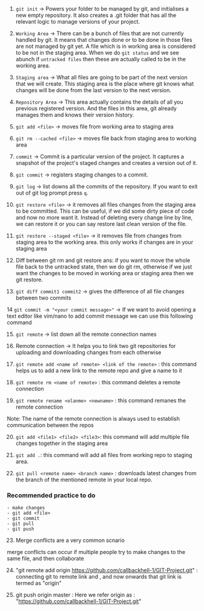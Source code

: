 1. `git init` -> Powers your folder to be managed by git, and initialises a new empty
   repository. It also creates a .git folder that has all the relevant logic to manage
   versions of your project.

2. `Working Area` -> There can be a bunch of files that are not currently handled by git.
   It means that changes done or to be done in those files are not managed by git yet. A file
   which is in working area is considered to be not in the staging area. When we do `git status`
   and we see abunch if `untracked files` then these are actually called to be in the working area.

3. `Staging area` -> What all files are going to be part of the next version that we will create.
   This staging area is the place where git knows what changes will be done from the last version to
   the next version.

4. `Repository Area` -> This area actually contains the details of all you previous registered version.
   And the files in this area, git already manages them and knows their version history.

5. `git add <file>` -> moves file from working area to staging area

6. `git rm --cached <file>` -> moves file back from staging area to working area

7. `commit` -> Commit is a particular version of the project. It captures a snapshot of the project's staged
   changes and creates a version out of it.

8. `git commit` -> registers staging changes to a commit.

9. `git log` -> list downs all the commits of the repository. If you want to exit out of git log prompt
   press `q`.

10. `git restore <file>` -> it removes all files changes from the staging area to be committed. This can
    be useful, if we did some dirty piece of code and now no more want it. Instead of deleting every change
    line by line, we can restore it or you can say restore last clean version of the file.

11. `git restore --staged <file>` -> it removes file from changes from staging area to the working area.
    this only works if changes are in your staging area

12. Diff between git rm and git restore
    ans: if you want to move the whole file back to the untracked state, then we do git rm, otherwise if we
    just want the changes to be moved in working area or staging area then we git restore.

13. `git diff commit1 commit2` -> gives the difference of all file changes between two commits

14 `git commit -m "<your commit message>"` -> If we want to avoid opening a text editor like vim/nano to
add commit message we can use this following command

15. `git remote` -> list down all the remote connection names

16. Remote connection -> It helps you to link two git repositories for uploading and downloading changes
    from each otherwise

17. `git remote add <name of remote> <link of the remote>` : this command helps us to add a new link to the
    remote repo and give a name to it

18. `git remote rm <name of remote>` : this command deletes a remote connection

19. `git remote rename <olanme> <newname>` : this command remanes the remote connection

Note: The name of the remote connection is always used to establish communication between the repos

20. `git add <file1> <file2> <file3>`: this command will add multiple file changes together in the
    staging area

21. `git add .`: this command will add all files from working repo to staging area.

22. `git pull <remote name> <branch name>` : downloads latest changes from the branch of the mentioned remote in your local repo.

### Recommended practice to do

    - make changes
    - git add <file>
    - git commit
    - git pull
    - git push

23. Merge conflicts are a very common scnario

merge conflicts can occur if multiple people try to make changes to the same file, and then collaborate

24. "git remote add origin https://github.com/callbackhell-1/GIT-Project.git" : connecting git to remote link and , and now onwards that git link is termed as "origin"

25. git push origin master : Here we refer origin as : "https://github.com/callbackhell-1/GIT-Project.git"
